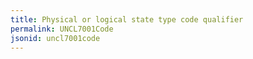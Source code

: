 ```yaml
---
title: Physical or logical state type code qualifier
permalink: UNCL7001Code
jsonid: uncl7001code
---
```

